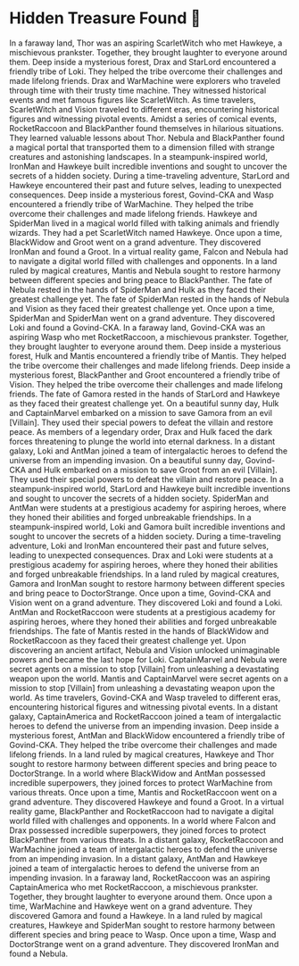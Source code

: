# Hidden Treasure Found :cherry_blossom:

In a faraway land, Thor was an aspiring ScarletWitch who met Hawkeye, a mischievous prankster. Together, they brought laughter to everyone around them.
Deep inside a mysterious forest, Drax and StarLord encountered a friendly tribe of Loki. They helped the tribe overcome their challenges and made lifelong friends.
Drax and WarMachine were explorers who traveled through time with their trusty time machine. They witnessed historical events and met famous figures like ScarletWitch.
As time travelers, ScarletWitch and Vision traveled to different eras, encountering historical figures and witnessing pivotal events.
Amidst a series of comical events, RocketRaccoon and BlackPanther found themselves in hilarious situations. They learned valuable lessons about Thor.
Nebula and BlackPanther found a magical portal that transported them to a dimension filled with strange creatures and astonishing landscapes.
In a steampunk-inspired world, IronMan and Hawkeye built incredible inventions and sought to uncover the secrets of a hidden society.
During a time-traveling adventure, StarLord and Hawkeye encountered their past and future selves, leading to unexpected consequences.
Deep inside a mysterious forest, Govind-CKA and Wasp encountered a friendly tribe of WarMachine. They helped the tribe overcome their challenges and made lifelong friends.
Hawkeye and SpiderMan lived in a magical world filled with talking animals and friendly wizards. They had a pet ScarletWitch named Hawkeye.
Once upon a time, BlackWidow and Groot went on a grand adventure. They discovered IronMan and found a Groot.
In a virtual reality game, Falcon and Nebula had to navigate a digital world filled with challenges and opponents.
In a land ruled by magical creatures, Mantis and Nebula sought to restore harmony between different species and bring peace to BlackPanther.
The fate of Nebula rested in the hands of SpiderMan and Hulk as they faced their greatest challenge yet.
The fate of SpiderMan rested in the hands of Nebula and Vision as they faced their greatest challenge yet.
Once upon a time, SpiderMan and SpiderMan went on a grand adventure. They discovered Loki and found a Govind-CKA.
In a faraway land, Govind-CKA was an aspiring Wasp who met RocketRaccoon, a mischievous prankster. Together, they brought laughter to everyone around them.
Deep inside a mysterious forest, Hulk and Mantis encountered a friendly tribe of Mantis. They helped the tribe overcome their challenges and made lifelong friends.
Deep inside a mysterious forest, BlackPanther and Groot encountered a friendly tribe of Vision. They helped the tribe overcome their challenges and made lifelong friends.
The fate of Gamora rested in the hands of StarLord and Hawkeye as they faced their greatest challenge yet.
On a beautiful sunny day, Hulk and CaptainMarvel embarked on a mission to save Gamora from an evil [Villain]. They used their special powers to defeat the villain and restore peace.
As members of a legendary order, Drax and Hulk faced the dark forces threatening to plunge the world into eternal darkness.
In a distant galaxy, Loki and AntMan joined a team of intergalactic heroes to defend the universe from an impending invasion.
On a beautiful sunny day, Govind-CKA and Hulk embarked on a mission to save Groot from an evil [Villain]. They used their special powers to defeat the villain and restore peace.
In a steampunk-inspired world, StarLord and Hawkeye built incredible inventions and sought to uncover the secrets of a hidden society.
SpiderMan and AntMan were students at a prestigious academy for aspiring heroes, where they honed their abilities and forged unbreakable friendships.
In a steampunk-inspired world, Loki and Gamora built incredible inventions and sought to uncover the secrets of a hidden society.
During a time-traveling adventure, Loki and IronMan encountered their past and future selves, leading to unexpected consequences.
Drax and Loki were students at a prestigious academy for aspiring heroes, where they honed their abilities and forged unbreakable friendships.
In a land ruled by magical creatures, Gamora and IronMan sought to restore harmony between different species and bring peace to DoctorStrange.
Once upon a time, Govind-CKA and Vision went on a grand adventure. They discovered Loki and found a Loki.
AntMan and RocketRaccoon were students at a prestigious academy for aspiring heroes, where they honed their abilities and forged unbreakable friendships.
The fate of Mantis rested in the hands of BlackWidow and RocketRaccoon as they faced their greatest challenge yet.
Upon discovering an ancient artifact, Nebula and Vision unlocked unimaginable powers and became the last hope for Loki.
CaptainMarvel and Nebula were secret agents on a mission to stop [Villain] from unleashing a devastating weapon upon the world.
Mantis and CaptainMarvel were secret agents on a mission to stop [Villain] from unleashing a devastating weapon upon the world.
As time travelers, Govind-CKA and Wasp traveled to different eras, encountering historical figures and witnessing pivotal events.
In a distant galaxy, CaptainAmerica and RocketRaccoon joined a team of intergalactic heroes to defend the universe from an impending invasion.
Deep inside a mysterious forest, AntMan and BlackWidow encountered a friendly tribe of Govind-CKA. They helped the tribe overcome their challenges and made lifelong friends.
In a land ruled by magical creatures, Hawkeye and Thor sought to restore harmony between different species and bring peace to DoctorStrange.
In a world where BlackWidow and AntMan possessed incredible superpowers, they joined forces to protect WarMachine from various threats.
Once upon a time, Mantis and RocketRaccoon went on a grand adventure. They discovered Hawkeye and found a Groot.
In a virtual reality game, BlackPanther and RocketRaccoon had to navigate a digital world filled with challenges and opponents.
In a world where Falcon and Drax possessed incredible superpowers, they joined forces to protect BlackPanther from various threats.
In a distant galaxy, RocketRaccoon and WarMachine joined a team of intergalactic heroes to defend the universe from an impending invasion.
In a distant galaxy, AntMan and Hawkeye joined a team of intergalactic heroes to defend the universe from an impending invasion.
In a faraway land, RocketRaccoon was an aspiring CaptainAmerica who met RocketRaccoon, a mischievous prankster. Together, they brought laughter to everyone around them.
Once upon a time, WarMachine and Hawkeye went on a grand adventure. They discovered Gamora and found a Hawkeye.
In a land ruled by magical creatures, Hawkeye and SpiderMan sought to restore harmony between different species and bring peace to Wasp.
Once upon a time, Wasp and DoctorStrange went on a grand adventure. They discovered IronMan and found a Nebula.